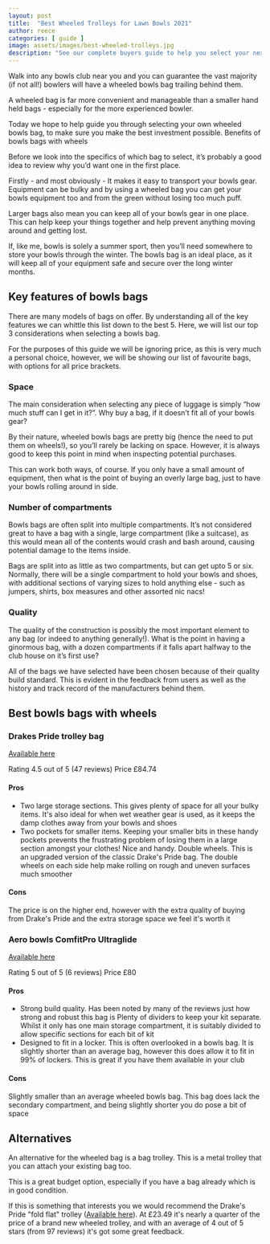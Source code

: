 ```yaml
---
layout: post
title:  "Best Wheeled Trolleys for Lawn Bowls 2021"
author: reece
categories: [ guide ]
image: assets/images/best-wheeled-trolleys.jpg
description: "See our complete buyers guide to help you select your next bowls bag."
---
```


Walk into any bowls club near you and you can guarantee the vast majority (if not all!) bowlers will have a wheeled bowls bag trailing behind them.

A wheeled bag is far more convenient and manageable than a smaller hand held bags - especially for the more experienced bowler. 

Today we hope to help guide you through selecting your own wheeled bowls bag, to make sure you make the best investment possible.
Benefits of bowls bags with wheels

Before we look into the specifics of which bag to select, it’s probably a good idea to review why you’d want one in the first place.

Firstly - and most obviously - It makes it easy to transport your bowls gear. Equipment can be bulky and by using a wheeled bag you can get your bowls equipment too and from the green without losing too much puff.

Larger bags also mean you can keep all of your bowls gear in one place. This can help keep your things together and help prevent anything moving around and getting lost.

If, like me, bowls is solely a summer sport, then you’ll need somewhere to store your bowls through the winter. The bowls bag is an ideal place, as it will keep all of your equipment safe and secure over the long winter months.

## Key features of bowls bags

There are many models of bags on offer. By understanding all of the key features we can whittle this list down to the best 5. Here, we will list our top 3 considerations when selecting a bowls bag. 

For the purposes of this guide we will be ignoring price, as this is very much a personal choice, however, we will be showing our list of favourite bags, with options for all price brackets.

### Space

The main consideration when selecting any piece of luggage is simply “how much stuff can I get in it?”. Why buy a bag, if it doesn’t fit all of your bowls gear?

By their nature, wheeled bowls bags are pretty big (hence the need to put them on wheels!), so you’ll rarely be lacking on space. However, it is always good to keep this point in mind when inspecting potential purchases.

This can work both ways, of course. If you only have a small amount of equipment, then what is the point of buying an overly large bag, just to have your bowls rolling around in side.

### Number of compartments

Bowls bags are often split into multiple compartments. It’s not considered great to have a bag with a single, large compartment (like a suitcase), as this would mean all of the contents would crash and bash around, causing potential damage to the items inside.

Bags are split into as little as two compartments, but can get upto 5 or six. Normally, there will be a single compartment to hold your bowls and shoes, with additional sections of varying sizes to hold anything else - such as jumpers, shirts, box measures and other assorted nic nacs!

### Quality

The quality of the construction is possibly the most important element to any bag (or indeed to anything generally!). What is the point in having a ginormous bag, with a dozen compartments if it falls apart halfway to the club house on it’s first use?

All of the bags we have selected have been chosen because of their quality build standard. This is evident in the feedback from users as well as the history and track record of the manufacturers behind them.

## Best bowls bags with wheels

### Drakes Pride trolley bag

<a href="https://www.amazon.co.uk/gp/product/B00UI2ZPM8/ref=as_li_tl?ie=UTF8&camp=1634&creative=6738&creativeASIN=B00UI2ZPM8&linkCode=as2&tag=jackhighbowls-21&linkId=eec85a36ecb30ad13a86a351da379fae">Available here</a>

Rating 4.5 out of 5 (47 reviews)
Price £84.74

#### Pros

* Two large storage sections. This gives plenty of space for all your bulky items. It's also ideal for when wet weather gear is used, as it keeps the damp clothes away from your bowls and shoes
* Two pockets for smaller items. Keeping your smaller bits in these handy pockets prevents the frustrating problem of losing them in a large section amongst your clothes! Nice and handy.
Double wheels. This is an upgraded version of the classic Drake's Pride bag. The double wheels on each side help make rolling on rough and uneven surfaces much smoother

#### Cons

The price is on the higher end, however with the extra quality of buying from Drake's Pride and the extra storage space we feel it's worth it

### Aero bowls ComfitPro Ultraglide

<a href="https://www.amazon.co.uk/gp/product/B00ZKSU0E8/ref=as_li_tl?ie=UTF8&camp=1634&creative=6738&creativeASIN=B00ZKSU0E8&linkCode=as2&tag=jackhighbowls-21&linkId=795a9ea08a2d4541c5734e06fe40b12a">Available here</a>

Rating 5 out of 5 (6 reviews)
Price £80

#### Pros

* Strong build quality. Has been noted by many of the reviews just how strong and robust this bag is
Plenty of dividers to keep your kit separate. Whilst it only has one main storage compartment, it is suitably divided to allow specific sections for each bit of kit 
* Designed to fit in a locker. This is often overlooked in a bowls bag. It is slightly shorter than an average bag, however this does allow it to fit in 99% of lockers. This is great if you have them available in your club

#### Cons

Slightly smaller than an average wheeled bowls bag. This bag does lack the secondary compartment, and being slightly shorter you do pose a bit of space

## Alternatives

An alternative for the wheeled bag is a bag trolley. This is a metal trolley that you can attach your existing bag too. 

This is a great budget option, especially if you have a bag already which is in good condition.

If this is something that interests you we would recommend the Drake's Pride "fold flat" trolley (<a href="https://www.amazon.co.uk/gp/product/B0053PTA12/ref=as_li_tl?ie=UTF8&tag=jackhighbowls-21&camp=1634&creative=6738&linkCode=as2&creativeASIN=B0053PTA12&linkId=178385cf2afe52690811f94b68f6b7db">Available here</a>). At £23.49 it's nearly a quarter of the price of a brand new wheeled trolley, and with an average of 4 out of 5 stars (from 97 reviews) it's got some great feedback.




